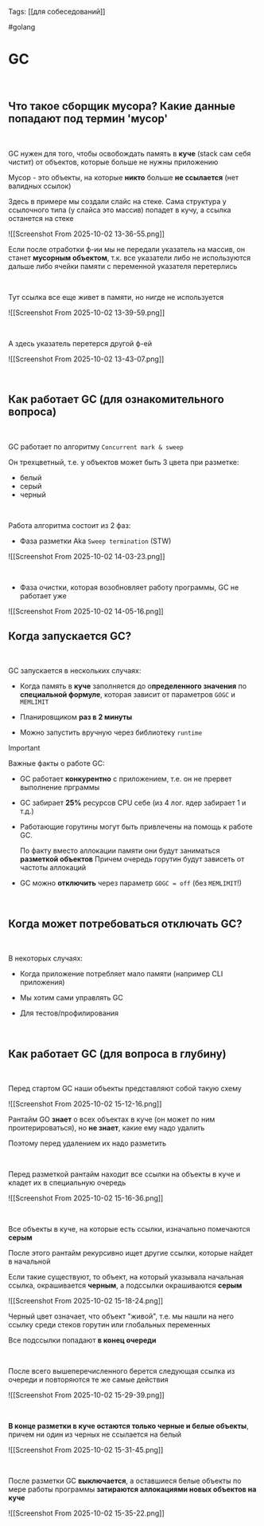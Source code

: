 Tags: [[для собеседований]]

#golang 



# GC

 
 

## Что такое сборщик мусора? Какие данные попадают под термин 'мусор'

 


GC нужен для того, чтобы освобождать память в **куче** (stack сам себя чистит) от объектов, которые больше не нужны приложению

Мусор - это объекты, на которые **никто** больше **не ссылается** (нет валидных ссылок)
 


Здесь в примере мы создали слайс на стеке. Сама структура у ссылочного типа (у слайса это массив) попадет в кучу, а ссылка останется на стеке

![[Screenshot From 2025-10-02 13-36-55.png]]

Если после отработки ф-ии мы не передали указатель на массив, он станет **мусорным объектом**, т.к. все указатели либо не используются дальше либо ячейки памяти с переменной указателя перетерлись

 

Тут ссылка все еще живет в памяти, но нигде не используется

![[Screenshot From 2025-10-02 13-39-59.png]]

 


А здесь указатель перетерся другой ф-ей

![[Screenshot From 2025-10-02 13-43-07.png]]

 
 

## Как работает GC (для ознакомительного вопроса)

 


GC работает по алгоритму `Concurrent mark & sweep`

Он трехцветный, т.е. у объектов может быть 3 цвета при разметке:

- белый
- серый
- черный

 


Работа алгоритма состоит из 2 фаз:

- Фаза разметки Aka `Sweep termination` (STW)

![[Screenshot From 2025-10-02 14-03-23.png]]

 


- Фаза очистки, которая возобновляет работу программы, GC не работает уже  
  
 ![[Screenshot From 2025-10-02 14-05-16.png]]
 
 

## Когда запускается GC?

 


GC запускается в нескольких случаях:

- Когда память в **куче** заполняется до о**пределенного значения** по **специальной формуле**, которая зависит от параметров `GOGC` и `MEMLIMIT`

- Планировщиком **раз в 2 минуты**
  
- Можно запустить вручную через библиотеку `runtime`
 


> [!important] 
> Важные факты о работе GC:
> 
> - GC работает **конкурентно** с приложением, т.е. он не прервет выполнение прграммы
> 
> - GC забирает **25%** ресурсов CPU себе (из 4 лог. ядер забирает 1 и т.д.)
> 
> - Работающие горутины могут быть привлечены на помощь к работе GC.
> 	
> 	По факту вместо аллокации памяти они будут заниматься **разметкой объектов**
> 	Причем очередь горутин будут зависеть от частоты аллокаций
> >
>>
> - GC можно **отключить** через параметр `GOGC = off` (без `MEMLIMIT`!)

 
 

## Когда может потребоваться отключать GC?

 


В некоторых случаях:

- Когда приложение потребляет мало памяти (например CLI приложения)

- Мы хотим сами управлять GC

- Для тестов/профилирования

 
 

## Как работает GC (для вопроса в глубину)

 


Перед стартом GC наши объекты представляют собой такую схему

![[Screenshot From 2025-10-02 15-12-16.png]]

Рантайм GO **знает** о всех объектах в куче (он может по ним проитерироваться), но **не знает**, какие ему надо удалить

Поэтому перед удалением их надо разметить

 


Перед разметкой рантайм находит все ссылки на объекты в куче и кладет их в специальную очередь

![[Screenshot From 2025-10-02 15-16-36.png]]

 


Все объекты в куче, на которые есть ссылки, изначально помечаются **серым**

После этого рантайм рекурсивно ищет другие ссылки, которые найдет в начальной

Если такие существуют, то объект, на который указывала начальная ссылка, окрашивается **черным**, а подссылки окрашиваются **серым**

![[Screenshot From 2025-10-02 15-18-24.png]]

Черный цвет означает, что объект "живой", т.е. мы нашли на него ссылку среди стеков горутин или глобальных переменных

Все подссылки попадают **в конец очереди** 

 


После всего вышеперечисленного берется следующая ссылка из очереди и повторяются те же самые действия

![[Screenshot From 2025-10-02 15-29-39.png]]

 


**В конце разметки в куче остаются только черные и белые объекты**, причем ни один из черных не ссылается на белый

![[Screenshot From 2025-10-02 15-31-45.png]]

 


После разметки GC **выключается**, а оставшиеся белые объекты по мере работы программы **затираются аллокациями новых объектов на куче**

![[Screenshot From 2025-10-02 15-35-22.png]]

 
